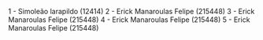 1 - Simoleão larapildo (12414)
2 - Erick Manaroulas Felipe (215448)
3 - Erick Manaroulas Felipe (215448)
4 - Erick Manaroulas Felipe (215448)
5 - Erick Manaroulas Felipe (215448)
